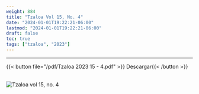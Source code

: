 ```yaml
---
weight: 884
title: "Tzaloa Vol 15, No. 4"
date: "2024-01-01T19:22:21-06:00"
lastmod: "2024-01-01T19:22:21-06:00"
draft: false
toc: true
tags: ["tzaloa", "2023"]
---
```

- - - - - - - - -
{{< button file="/pdf/Tzaloa 2023 15 - 4.pdf" >}}  Descargar{{< /button >}}
######
![Tzaloa vol 15, no. 4](/images/portada/15-4.jpeg)